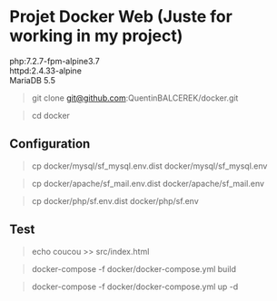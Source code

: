 # Projet Docker Web (Juste for working in my project)

php:7.2.7-fpm-alpine3.7  
httpd:2.4.33-alpine  
MariaDB 5.5  

> git clone git@github.com:QuentinBALCEREK/docker.git

> cd docker

## Configuration
> cp docker/mysql/sf_mysql.env.dist docker/mysql/sf_mysql.env

> cp docker/apache/sf_mail.env.dist docker/apache/sf_mail.env

> cp docker/php/sf.env.dist docker/php/sf.env

## Test
> echo coucou >> src/index.html

> docker-compose -f docker/docker-compose.yml build

> docker-compose -f docker/docker-compose.yml up -d
